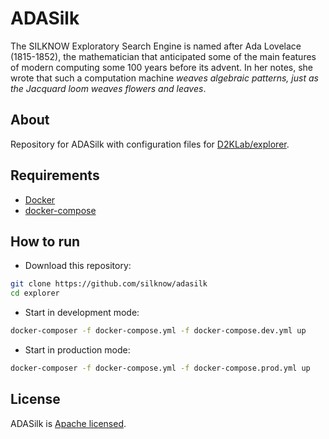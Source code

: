 # ADASilk

The SILKNOW Exploratory Search Engine is named after Ada Lovelace (1815-1852), the mathematician that anticipated some of the main features of modern computing some 100 years before its advent. In her notes, she wrote that such a computation machine *weaves algebraic patterns, just as the Jacquard loom weaves flowers and leaves*.

## About

Repository for ADASilk with configuration files for [D2KLab/explorer](https://github.com/D2KLab/explorer).

## Requirements

* [Docker](https://docs.docker.com/engine/)
* [docker-compose](https://docs.docker.com/compose/)

## How to run

- Download this repository:

```bash
git clone https://github.com/silknow/adasilk
cd explorer
```

- Start in development mode:

```bash
docker-composer -f docker-compose.yml -f docker-compose.dev.yml up
```

- Start in production mode:

```bash
docker-composer -f docker-compose.yml -f docker-compose.prod.yml up
```

## License

ADASilk is [Apache licensed](https://github.com/silknow/adasilk/blob/main/LICENSE).
